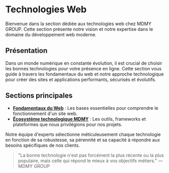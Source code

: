 # Technologies Web

Bienvenue dans la section dédiée aux technologies web chez MDMY GROUP. Cette section présente notre vision et notre expertise dans le domaine du développement web moderne.

## Présentation

Dans un monde numérique en constante évolution, il est crucial de choisir les bonnes technologies pour votre présence en ligne. Cette section vous guide à travers les fondamentaux du web et notre approche technologique pour créer des sites et applications performants, sécurisés et évolutifs.

## Sections principales

- **[Fondamentaux du Web](fondamentaux/index.md)** : Les bases essentielles pour comprendre le fonctionnement d'un site web.
- **[Écosystème technologique MDMY](ecosysteme/index.md)** : Les outils, frameworks et plateformes que nous privilégions pour nos projets.

Notre équipe d'experts sélectionne méticuleusement chaque technologie en fonction de sa robustesse, sa pérennité et sa capacité à répondre aux besoins spécifiques de nos clients.

> "La bonne technologie n'est pas forcément la plus récente ou la plus populaire, mais celle qui répond le mieux à vos objectifs métiers." — MDMY GROUP

